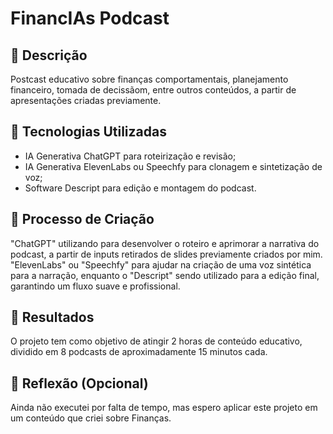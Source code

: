 # FinancIAs Podcast

## 📒 Descrição
Postcast educativo sobre finanças comportamentais, planejamento financeiro, tomada de decissãom, entre outros conteúdos, a partir de apresentações criadas previamente.

## 🤖 Tecnologias Utilizadas
 - IA Generativa ChatGPT para roteirização e revisão;
 - IA Generativa ElevenLabs ou Speechfy para clonagem e sintetização de voz;
 - Software Descript para edição e montagem do podcast.

## 🧐 Processo de Criação
"ChatGPT" utilizando para desenvolver o roteiro e aprimorar a narrativa do podcast, a partir de inputs retirados de slides previamente criados por mim. "ElevenLabs" ou "Speechfy" para ajudar na criação de uma voz sintética para a narração, enquanto o "Descript" sendo utilizado para a edição final, garantindo um fluxo suave e profissional.

## 🚀 Resultados
O projeto tem como objetivo de atingir 2 horas de conteúdo educativo, dividido em 8 podcasts de aproximadamente 15 minutos cada.

## 💭 Reflexão (Opcional)
Ainda não executei por falta de tempo, mas espero aplicar este projeto em um conteúdo que criei sobre Finanças.
